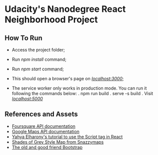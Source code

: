 # Udacity's Nanodegree React Neighborhood Project

## How To Run
* Access the project folder;
* Run _npm install_ command;
* Run _npm start_ command;

* This should open a browser's page on [_localhost:3000_](localhost:3000);

* The service worker only works in production mode. You can run it following the commands below:
. npm run build
. serve -s build
. Visit [_localhost:5000_](localhost:5000)

## References and Assets
* [Foursquare API documentation](https://developer.foursquare.com/)
* [Google Maps API documentation](https://developers.google.com/maps/documentation/javascript/tutorial)
* [Yahya Elharony's tutorial to use the Script tag in React](https://www.youtube.com/watch?v=W5LhLZqj76s)
* [Shades of Grey Style Map from Snazzymaps](https://snazzymaps.com/style/38/shades-of-grey)
* [The old and good friend Bootstrap](https://getbootstrap.com)